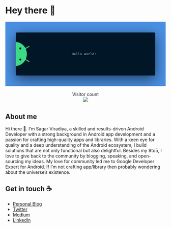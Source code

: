 # Hey there :wave:

<img src="https://raw.githubusercontent.com/ChimiGit/ChimiGit/main/resources/banner.png" alt="Hello world">

<p align="center">
  Visitor count<br>
  <img src="https://profile-counter.glitch.me/ChimiGit/count.svg" />
</p>

## About me

Hi there 👋. I’m Sagar Viradiya, a skilled and results-driven Android Developer with a strong background in Android app development and a passion for crafting high-quality apps and libraries. With a keen eye for quality and a deep understanding of the Android ecosystem, I build solutions that are not only functional but also delightful. Besides my 9to5, I love to give back to the community by blogging, speaking, and open-sourcing my ideas. My love for community led me to Google Developer Expert for Android. If I’m not crafting app/library then probably wondering about the universe’s existence.

## Get in touch :coffee:

- [Personal Blog](https://sagarviradiya.dev)
- [Twitter](https://twitter.com/viradiya_sagar)
- [Medium](https://medium.com/@sagarviradiya)
- [LinkedIn](https://www.linkedin.com/in/sagarviradiya)
